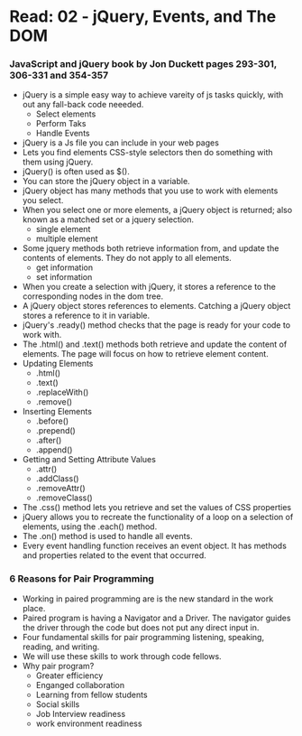 # Read: 02 - jQuery, Events, and The DOM
### JavaScript and jQuery book by Jon Duckett pages 293-301, 306-331 and 354-357
- jQuery is a simple easy way to achieve vareity of js tasks quickly, with out any fall-back code neeeded. 
  - Select elements
  - Perform Taks
  - Handle Events
- jQuery is a Js file you can include in your web pages
- Lets you find elements CSS-style selectors then do something with them using jQuery.
- jQuery() is often used as $().
- You can store the jQuery object in a variable.
- jQuery object has many methods that you use to work with elements you select.
- When you select one or more elements, a jQuery object is returned; also known as a matched set or a jquery selection.
  - single element
  - multiple element
- Some jquery methods both retrieve information from, and update the contents of elements. They do not apply to all elements.
  - get information 
  - set information
- When you create a selection with jQuery, it stores a reference to the corresponding nodes in the dom tree. 
- A jQuery object stores references to elements. Catching a jQuery object stores a reference to it in variable. 
- jQuery's .ready() method checks that the page is ready for your code to work with.
- The .html() and .text() methods both retrieve and update the content of elements. The page will focus on how to retrieve element content. 
- Updating Elements
  - .html()
  - .text()
  - .replaceWith()
  - .remove()
- Inserting Elements
  - .before()
  - .prepend()
  - .after()
  - .append()
- Getting and Setting Attribute Values
  - .attr()
  - .addClass()
  - .removeAttr()
  - .removeClass()
- The .css() method lets you retrieve and set the values of CSS properties
- jQuery allows you to recreate the functionality of a loop on a selection of elements, using the .each() method. 
- The .on() method is used to handle all events. 
- Every event handling function receives an event object. It has methods and properties related to the event that occurred. 
### 6 Reasons for Pair Programming
- Working in paired programming are is the new standard in the work place.
- Paired program is having a Navigator and a Driver. The navigator guides the driver through the code but does not put any direct input in.
- Four fundamental skills for pair programming listening, speaking, reading, and writing.
- We will use these skills to work through code fellows.
- Why pair program?
  - Greater efficiency
  - Enganged collaboration
  - Learning from fellow students
  - Social skills
  - Job Interview readiness
  - work environment readiness
